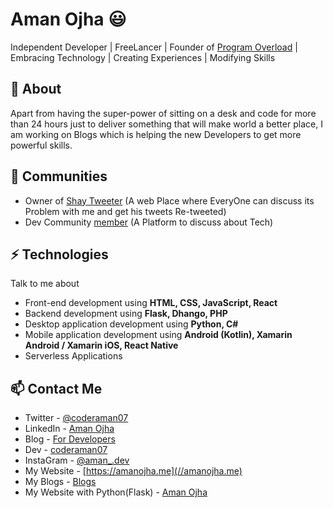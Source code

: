 # Aman Ojha 😃
Independent Developer | FreeLancer | Founder of [Program Overload](https://github.com/Program-Overload) | Embracing Technology | Creating Experiences | Modifying Skills

## 🧐 About
Apart from having the super-power of sitting on a desk and code for more than 24 hours just to deliver something that will make world a better place, I am working on Blogs which is helping the new Developers to get more powerful skills.

## 👯 Communities
- Owner of [Shay Tweeter](https://twitter.com/shaytweeter) (A web Place where EveryOne can discuss its Problem with me and get his tweets Re-tweeted)
- Dev Community [member](//dev.to/coderaman07) (A Platform to discuss about Tech)

## ⚡ Technologies
Talk to me about
- Front-end development using **HTML, CSS, JavaScript, React**
- Backend development using **Flask, Dhango, PHP**
- Desktop application development using **Python, C#**
- Mobile application development using **Android (Kotlin), Xamarin Android / Xamarin iOS, React Native**
- Serverless Applications

## 📫 Contact Me
- Twitter - [@coderaman07](https://twitter.com/coderaman07)
- LinkedIn - [Aman Ojha](https://in.linkedin.com/in/amanojha)
- Blog - [For Developers](https://amanojha.codes)
- Dev - [coderaman07](https://dev.to/coderaman07)
- InstaGram - [@aman_.dev](//instagram.com/aman_.dev)
- My Website - [https://amanojha.me](//amanojha.me)
- My Blogs - [Blogs](//amanojha.me/blogs)
- My Website with Python(Flask) - [Aman Ojha](//amanojha.pythonanywhere.com)
